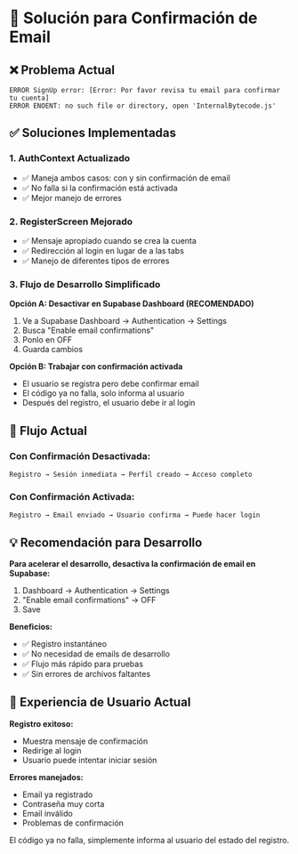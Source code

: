 # 🔧 Solución para Confirmación de Email

## ❌ Problema Actual
```
ERROR SignUp error: [Error: Por favor revisa tu email para confirmar tu cuenta]
ERROR ENOENT: no such file or directory, open 'InternalBytecode.js'
```

## ✅ Soluciones Implementadas

### 1. **AuthContext Actualizado**
- ✅ Maneja ambos casos: con y sin confirmación de email
- ✅ No falla si la confirmación está activada
- ✅ Mejor manejo de errores

### 2. **RegisterScreen Mejorado**
- ✅ Mensaje apropiado cuando se crea la cuenta
- ✅ Redirección al login en lugar de a las tabs
- ✅ Manejo de diferentes tipos de errores

### 3. **Flujo de Desarrollo Simplificado**

**Opción A: Desactivar en Supabase Dashboard (RECOMENDADO)**
1. Ve a Supabase Dashboard → Authentication → Settings
2. Busca "Enable email confirmations"
3. Ponlo en OFF
4. Guarda cambios

**Opción B: Trabajar con confirmación activada**
- El usuario se registra pero debe confirmar email
- El código ya no falla, solo informa al usuario
- Después del registro, el usuario debe ir al login

## 🔄 Flujo Actual

### Con Confirmación Desactivada:
```
Registro → Sesión inmediata → Perfil creado → Acceso completo
```

### Con Confirmación Activada:
```
Registro → Email enviado → Usuario confirma → Puede hacer login
```

## 💡 Recomendación para Desarrollo

**Para acelerar el desarrollo, desactiva la confirmación de email en Supabase:**

1. Dashboard → Authentication → Settings
2. "Enable email confirmations" → OFF
3. Save

**Beneficios:**
- ✅ Registro instantáneo
- ✅ No necesidad de emails de desarrollo
- ✅ Flujo más rápido para pruebas
- ✅ Sin errores de archivos faltantes

## 📱 Experiencia de Usuario Actual

**Registro exitoso:**
- Muestra mensaje de confirmación
- Redirige al login
- Usuario puede intentar iniciar sesión

**Errores manejados:**
- Email ya registrado
- Contraseña muy corta
- Email inválido
- Problemas de confirmación

El código ya no falla, simplemente informa al usuario del estado del registro.